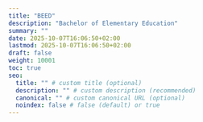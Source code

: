 ```yaml
---
title: "BEED"
description: "Bachelor of Elementary Education"
summary: ""
date: 2025-10-07T16:06:50+02:00
lastmod: 2025-10-07T16:06:50+02:00
draft: false
weight: 10001
toc: true
seo:
  title: "" # custom title (optional)
  description: "" # custom description (recommended)
  canonical: "" # custom canonical URL (optional)
  noindex: false # false (default) or true
---
```

